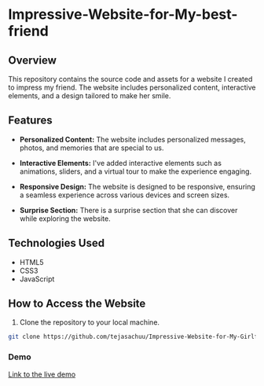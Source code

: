 # Impressive-Website-for-My-best-friend

## Overview

This repository contains the source code and assets for a website I created to impress my friend. The website includes personalized content, interactive elements, and a design tailored to make her smile.

## Features

- **Personalized Content:** The website includes personalized messages, photos, and memories that are special to us.

- **Interactive Elements:** I've added interactive elements such as animations, sliders, and a virtual tour to make the experience engaging.

- **Responsive Design:** The website is designed to be responsive, ensuring a seamless experience across various devices and screen sizes.

- **Surprise Section:** There is a surprise section that she can discover while exploring the website.

## Technologies Used

- HTML5
- CSS3
- JavaScript



## How to Access the Website

1. Clone the repository to your local machine.

```bash
git clone https://github.com/tejasachuu/Impressive-Website-for-My-Girlfriend.git
```


### Demo

[Link to the live demo ](https://tejasachuu.github.io/for_my_darloo/)
